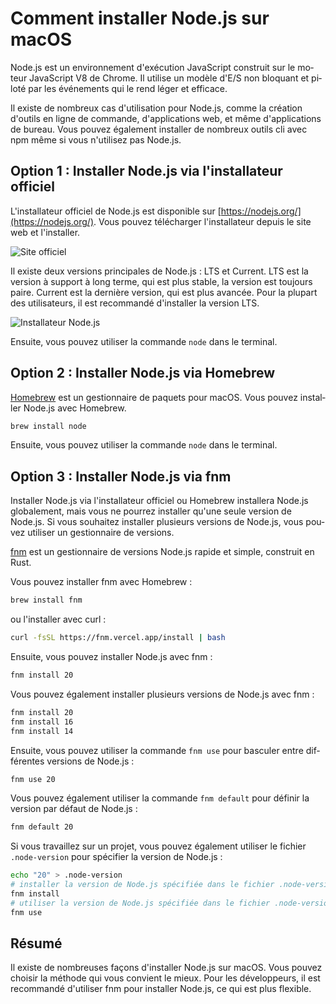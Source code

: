 # Comment installer Node.js sur macOS

<Validator lang="fr" :platform-list="['macOS 14.2.1']" date="2024-01-11" />

Node.js est un environnement d'exécution JavaScript construit sur le moteur JavaScript V8 de Chrome. Il utilise un modèle d'E/S non bloquant et piloté par les événements qui le rend léger et efficace.

Il existe de nombreux cas d'utilisation pour Node.js, comme la création d'outils en ligne de commande, d'applications web, et même d'applications de bureau. Vous pouvez également installer de nombreux outils cli avec npm même si vous n'utilisez pas Node.js.

## Option 1 : Installer Node.js via l'installateur officiel

L'installateur officiel de Node.js est disponible sur [https://nodejs.org/](https://nodejs.org/). Vous pouvez télécharger l'installateur depuis le site web et l'installer.

![Site officiel](/attachments/mac/install-nodejs/01.official-website.png)

Il existe deux versions principales de Node.js : LTS et Current. LTS est la version à support à long terme, qui est plus stable, la version est toujours paire. Current est la dernière version, qui est plus avancée. Pour la plupart des utilisateurs, il est recommandé d'installer la version LTS.

![Installateur Node.js](/attachments/mac/install-nodejs/02.nodejs-installer.png)

Ensuite, vous pouvez utiliser la commande `node` dans le terminal.

## Option 2 : Installer Node.js via Homebrew

[Homebrew](https://brew.sh/) est un gestionnaire de paquets pour macOS. Vous pouvez installer Node.js avec Homebrew.

```sh
brew install node
```

Ensuite, vous pouvez utiliser la commande `node` dans le terminal.

## Option 3 : Installer Node.js via fnm

Installer Node.js via l'installateur officiel ou Homebrew installera Node.js globalement, mais vous ne pourrez installer qu'une seule version de Node.js. Si vous souhaitez installer plusieurs versions de Node.js, vous pouvez utiliser un gestionnaire de versions.

[fnm](https://github.com/Schniz/fnm) est un gestionnaire de versions Node.js rapide et simple, construit en Rust.

Vous pouvez installer fnm avec Homebrew :

```sh
brew install fnm
```

ou l'installer avec curl :

```sh
curl -fsSL https://fnm.vercel.app/install | bash
```

Ensuite, vous pouvez installer Node.js avec fnm :

```sh
fnm install 20
```

Vous pouvez également installer plusieurs versions de Node.js avec fnm :

```sh
fnm install 20
fnm install 16
fnm install 14
```

Ensuite, vous pouvez utiliser la commande `fnm use` pour basculer entre différentes versions de Node.js :

```sh
fnm use 20
```

Vous pouvez également utiliser la commande `fnm default` pour définir la version par défaut de Node.js :

```sh
fnm default 20
```

Si vous travaillez sur un projet, vous pouvez également utiliser le fichier `.node-version` pour spécifier la version de Node.js :

```sh
echo "20" > .node-version
# installer la version de Node.js spécifiée dans le fichier .node-version
fnm install
# utiliser la version de Node.js spécifiée dans le fichier .node-version
fnm use
```

## Résumé

Il existe de nombreuses façons d'installer Node.js sur macOS. Vous pouvez choisir la méthode qui vous convient le mieux. Pour les développeurs, il est recommandé d'utiliser fnm pour installer Node.js, ce qui est plus flexible.